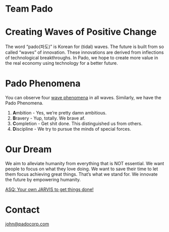# Team Pado

# Creating Waves of Positive Change

The word “pado(파도)” is Korean for (tidal) waves. The future is built from so called “waves” of innovation. These innovations are derived from inflections of technological breakthroughs. In Pado, we hope to create more value in the real economy using technology for a better future.

# Pado Phenomena

You can observe four [wave phenomena](https://stickmanphysics.com/stickman-physics-home/unit-10-waves/wave-phenomena/) in all waves. Similarly, we have the Pado Phenomena.

1. **A**mbition - Yes, we’re pretty damn ambitious.
2. **B**ravery - Yup, totally. We brave af.
3. **C**ompletion - Get shit done. This distinguished us from others.
4. **D**iscipline - We try to pursue the minds of special forces.

# Our Dream

We aim to alleviate humanity from everything that is NOT essential. We want people to focus on what they love doing. We want to save their time to let them focus achieving great things. That’s what we stand for. We innovate the future by empowering humanity.

[ASQ: Your own JARVIS to get things done!](https://justasq.it/)

# Contact

[john@padocorp.com](mailto:john@padocorp.com)
